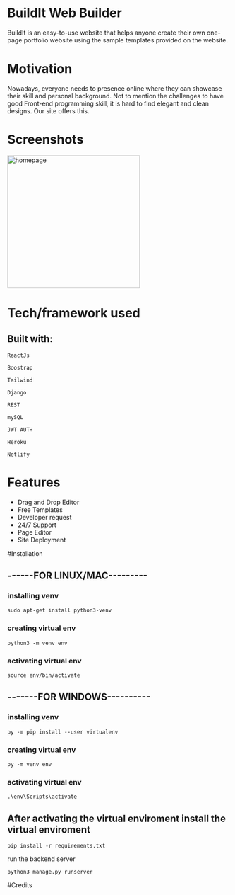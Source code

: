 # BuildIt Web Builder

BuildIt is an easy-to-use website that helps anyone create their own one-page portfolio website using the sample templates provided on the website.

# Motivation

Nowadays, everyone needs to presence online where they can showcase their skill and personal background. Not to mention the challenges to have good Front-end programming skill, it is hard to find elegant and clean designs. Our site offers this.

# Screenshots

<p><img src="https://i.postimg.cc/xCcfNwDx/buildit.png" alt="homepage" width="300px" height="300px" /></p>


# Tech/framework used
## Built with:

    ReactJs
    
    Boostrap
    
    Tailwind
    
    Django
    
    REST
    
    mySQL
    
    JWT AUTH
    
    Heroku
    
    Netlify
    

# Features
  <ul>
  <li>Drag and Drop Editor</li>
  <li>Free Templates</li>
  <li>Developer request</li>
  <li>24/7 Support</li>
  <li>Page Editor</li>
  <li>Site Deployment</li>
  </ul>

#Installation

## ------FOR LINUX/MAC---------
### installing venv 
```sudo apt-get install python3-venv```
### creating virtual env
```python3 -m venv env```
### activating virtual env
```source env/bin/activate```


## -------FOR WINDOWS----------
### installing venv
```py -m pip install --user virtualenv```
### creating virtual env
```py -m venv env```
### activating virtual env
```.\env\Scripts\activate```


## After activating the virtual enviroment install the virtual enviroment

```pip install -r requirements.txt```

run the backend server

```python3 manage.py runserver```

#Credits



